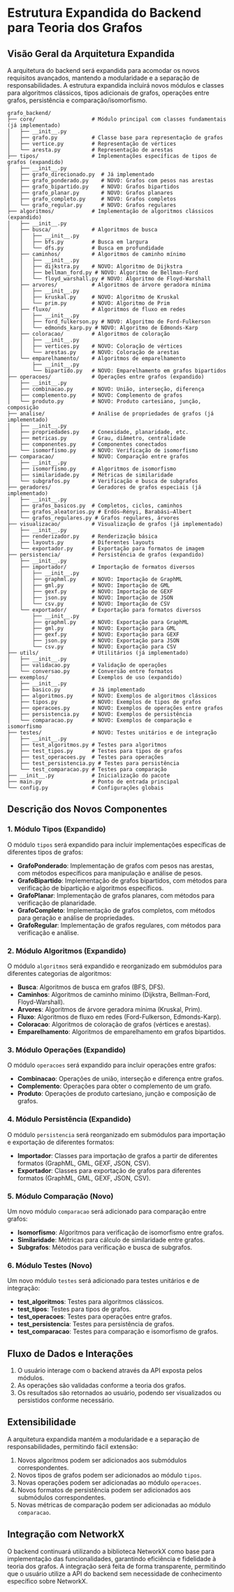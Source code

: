 # Estrutura Expandida do Backend para Teoria dos Grafos

## Visão Geral da Arquitetura Expandida

A arquitetura do backend será expandida para acomodar os novos requisitos avançados, mantendo a modularidade e a separação de responsabilidades. A estrutura expandida incluirá novos módulos e classes para algoritmos clássicos, tipos adicionais de grafos, operações entre grafos, persistência e comparação/isomorfismo.

```
grafo_backend/
├── core/                  # Módulo principal com classes fundamentais (já implementado)
│   ├── __init__.py
│   ├── grafo.py           # Classe base para representação de grafos
│   ├── vertice.py         # Representação de vértices
│   └── aresta.py          # Representação de arestas
├── tipos/                 # Implementações específicas de tipos de grafos (expandido)
│   ├── __init__.py
│   ├── grafo_direcionado.py  # Já implementado
│   ├── grafo_ponderado.py    # NOVO: Grafos com pesos nas arestas
│   ├── grafo_bipartido.py    # NOVO: Grafos bipartidos
│   ├── grafo_planar.py       # NOVO: Grafos planares
│   ├── grafo_completo.py     # NOVO: Grafos completos
│   └── grafo_regular.py      # NOVO: Grafos regulares
├── algoritmos/            # Implementação de algoritmos clássicos (expandido)
│   ├── __init__.py
│   ├── busca/             # Algoritmos de busca
│   │   ├── __init__.py
│   │   ├── bfs.py         # Busca em largura
│   │   └── dfs.py         # Busca em profundidade
│   ├── caminhos/          # Algoritmos de caminho mínimo
│   │   ├── __init__.py
│   │   ├── dijkstra.py    # NOVO: Algoritmo de Dijkstra
│   │   ├── bellman_ford.py # NOVO: Algoritmo de Bellman-Ford
│   │   └── floyd_warshall.py # NOVO: Algoritmo de Floyd-Warshall
│   ├── arvores/           # Algoritmos de árvore geradora mínima
│   │   ├── __init__.py
│   │   ├── kruskal.py     # NOVO: Algoritmo de Kruskal
│   │   └── prim.py        # NOVO: Algoritmo de Prim
│   ├── fluxo/             # Algoritmos de fluxo em redes
│   │   ├── __init__.py
│   │   ├── ford_fulkerson.py # NOVO: Algoritmo de Ford-Fulkerson
│   │   └── edmonds_karp.py # NOVO: Algoritmo de Edmonds-Karp
│   ├── coloracao/         # Algoritmos de coloração
│   │   ├── __init__.py
│   │   ├── vertices.py    # NOVO: Coloração de vértices
│   │   └── arestas.py     # NOVO: Coloração de arestas
│   └── emparelhamento/    # Algoritmos de emparelhamento
│       ├── __init__.py
│       └── bipartido.py   # NOVO: Emparelhamento em grafos bipartidos
├── operacoes/             # Operações entre grafos (expandido)
│   ├── __init__.py
│   ├── combinacao.py      # NOVO: União, interseção, diferença
│   ├── complemento.py     # NOVO: Complemento de grafos
│   └── produto.py         # NOVO: Produto cartesiano, junção, composição
├── analise/               # Análise de propriedades de grafos (já implementado)
│   ├── __init__.py
│   ├── propriedades.py    # Conexidade, planaridade, etc.
│   ├── metricas.py        # Grau, diâmetro, centralidade
│   ├── componentes.py     # Componentes conectados
│   └── isomorfismo.py     # NOVO: Verificação de isomorfismo
├── comparacao/            # NOVO: Comparação entre grafos
│   ├── __init__.py
│   ├── isomorfismo.py     # Algoritmos de isomorfismo
│   ├── similaridade.py    # Métricas de similaridade
│   └── subgrafos.py       # Verificação e busca de subgrafos
├── geradores/             # Geradores de grafos especiais (já implementado)
│   ├── __init__.py
│   ├── grafos_basicos.py  # Completos, ciclos, caminhos
│   ├── grafos_aleatorios.py # Erdős–Rényi, Barabási–Albert
│   └── grafos_regulares.py # Grafos regulares, árvores
├── visualizacao/          # Visualização de grafos (já implementado)
│   ├── __init__.py
│   ├── renderizador.py    # Renderização básica
│   ├── layouts.py         # Diferentes layouts
│   └── exportador.py      # Exportação para formatos de imagem
├── persistencia/          # Persistência de grafos (expandido)
│   ├── __init__.py
│   ├── importador/        # Importação de formatos diversos
│   │   ├── __init__.py
│   │   ├── graphml.py     # NOVO: Importação de GraphML
│   │   ├── gml.py         # NOVO: Importação de GML
│   │   ├── gexf.py        # NOVO: Importação de GEXF
│   │   ├── json.py        # NOVO: Importação de JSON
│   │   └── csv.py         # NOVO: Importação de CSV
│   └── exportador/        # Exportação para formatos diversos
│       ├── __init__.py
│       ├── graphml.py     # NOVO: Exportação para GraphML
│       ├── gml.py         # NOVO: Exportação para GML
│       ├── gexf.py        # NOVO: Exportação para GEXF
│       ├── json.py        # NOVO: Exportação para JSON
│       └── csv.py         # NOVO: Exportação para CSV
├── utils/                 # Utilitários (já implementado)
│   ├── __init__.py
│   ├── validacao.py       # Validação de operações
│   └── conversao.py       # Conversão entre formatos
├── exemplos/              # Exemplos de uso (expandido)
│   ├── __init__.py
│   ├── basico.py          # Já implementado
│   ├── algoritmos.py      # NOVO: Exemplos de algoritmos clássicos
│   ├── tipos.py           # NOVO: Exemplos de tipos de grafos
│   ├── operacoes.py       # NOVO: Exemplos de operações entre grafos
│   ├── persistencia.py    # NOVO: Exemplos de persistência
│   └── comparacao.py      # NOVO: Exemplos de comparação e isomorfismo
├── testes/                # NOVO: Testes unitários e de integração
│   ├── __init__.py
│   ├── test_algoritmos.py # Testes para algoritmos
│   ├── test_tipos.py      # Testes para tipos de grafos
│   ├── test_operacoes.py  # Testes para operações
│   ├── test_persistencia.py # Testes para persistência
│   └── test_comparacao.py # Testes para comparação
├── __init__.py            # Inicialização do pacote
├── main.py                # Ponto de entrada principal
└── config.py              # Configurações globais
```

## Descrição dos Novos Componentes

### 1. Módulo Tipos (Expandido)

O módulo `tipos` será expandido para incluir implementações específicas de diferentes tipos de grafos:

- **GrafoPonderado**: Implementação de grafos com pesos nas arestas, com métodos específicos para manipulação e análise de pesos.
- **GrafoBipartido**: Implementação de grafos bipartidos, com métodos para verificação de bipartição e algoritmos específicos.
- **GrafoPlanar**: Implementação de grafos planares, com métodos para verificação de planaridade.
- **GrafoCompleto**: Implementação de grafos completos, com métodos para geração e análise de propriedades.
- **GrafoRegular**: Implementação de grafos regulares, com métodos para verificação e análise.

### 2. Módulo Algoritmos (Expandido)

O módulo `algoritmos` será expandido e reorganizado em submódulos para diferentes categorias de algoritmos:

- **Busca**: Algoritmos de busca em grafos (BFS, DFS).
- **Caminhos**: Algoritmos de caminho mínimo (Dijkstra, Bellman-Ford, Floyd-Warshall).
- **Arvores**: Algoritmos de árvore geradora mínima (Kruskal, Prim).
- **Fluxo**: Algoritmos de fluxo em redes (Ford-Fulkerson, Edmonds-Karp).
- **Coloracao**: Algoritmos de coloração de grafos (vértices e arestas).
- **Emparelhamento**: Algoritmos de emparelhamento em grafos bipartidos.

### 3. Módulo Operações (Expandido)

O módulo `operacoes` será expandido para incluir operações entre grafos:

- **Combinacao**: Operações de união, interseção e diferença entre grafos.
- **Complemento**: Operações para obter o complemento de um grafo.
- **Produto**: Operações de produto cartesiano, junção e composição de grafos.

### 4. Módulo Persistência (Expandido)

O módulo `persistencia` será reorganizado em submódulos para importação e exportação de diferentes formatos:

- **Importador**: Classes para importação de grafos a partir de diferentes formatos (GraphML, GML, GEXF, JSON, CSV).
- **Exportador**: Classes para exportação de grafos para diferentes formatos (GraphML, GML, GEXF, JSON, CSV).

### 5. Módulo Comparação (Novo)

Um novo módulo `comparacao` será adicionado para comparação entre grafos:

- **Isomorfismo**: Algoritmos para verificação de isomorfismo entre grafos.
- **Similaridade**: Métricas para cálculo de similaridade entre grafos.
- **Subgrafos**: Métodos para verificação e busca de subgrafos.

### 6. Módulo Testes (Novo)

Um novo módulo `testes` será adicionado para testes unitários e de integração:

- **test_algoritmos**: Testes para algoritmos clássicos.
- **test_tipos**: Testes para tipos de grafos.
- **test_operacoes**: Testes para operações entre grafos.
- **test_persistencia**: Testes para persistência de grafos.
- **test_comparacao**: Testes para comparação e isomorfismo de grafos.

## Fluxo de Dados e Interações

1. O usuário interage com o backend através da API exposta pelos módulos.
2. As operações são validadas conforme a teoria dos grafos.
3. Os resultados são retornados ao usuário, podendo ser visualizados ou persistidos conforme necessário.

## Extensibilidade

A arquitetura expandida mantém a modularidade e a separação de responsabilidades, permitindo fácil extensão:

1. Novos algoritmos podem ser adicionados aos submódulos correspondentes.
2. Novos tipos de grafos podem ser adicionados ao módulo `tipos`.
3. Novas operações podem ser adicionadas ao módulo `operacoes`.
4. Novos formatos de persistência podem ser adicionados aos submódulos correspondentes.
5. Novas métricas de comparação podem ser adicionadas ao módulo `comparacao`.

## Integração com NetworkX

O backend continuará utilizando a biblioteca NetworkX como base para implementação das funcionalidades, garantindo eficiência e fidelidade à teoria dos grafos. A integração será feita de forma transparente, permitindo que o usuário utilize a API do backend sem necessidade de conhecimento específico sobre NetworkX.
